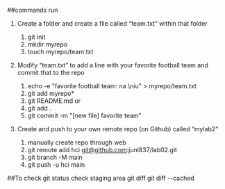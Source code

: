 ##commands run

1. Create a folder and create a file called “team.txt” within that folder
   1. git init
   1. mkdir myrepo
   1. touch myrepo/team.txt
2. Modify “team.txt” to add a line with your favorite football team and commit
   that to the repo

   1. echo -e "favorite football team: na \niu" > myrepo/team.txt
   1. git add myrepo\*
   1. git README.md
      or
   1. git add .
   1. git commit -m "[new file] favorite team"

3. Create and push to your own remote repo (on Github) called “mylab2”
   1. manually create repo through web
   1. git remote add hci git@github.com:junl837/lab02.git
   1. git branch -M main
   1. git push -u hci main

##To check
git status
check staging area
git diff
git diff --cached
